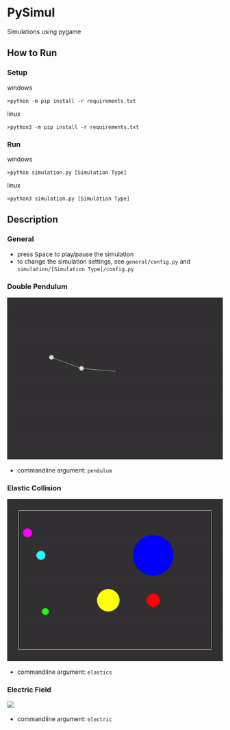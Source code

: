 # PySimul
Simulations using pygame

## How to Run
### Setup
windows
```shell
>python -m pip install -r requirements.txt
```

linux
```shell
>python3 -m pip install -r requirements.txt
```

### Run
windows
```shell
>python simulation.py [Simulation Type]
```
linux
```shell
>python3 simulation.py [Simulation Type]
```

## Description

### General
- press <kbd>Space</kbd> to play/pause the simulation
- to change the simulation settings, see `general/config.py` and `simulation/[Simulation Type]/config.py`

### Double Pendulum
![](demo/pendulum.gif)
- commandline argument: `pendulum`

### Elastic Collision
![](demo/elastics.gif)
- commandline argument: `elastics`

### Electric Field
![](demo/electric.gif)
- commandline argument: `electric`


